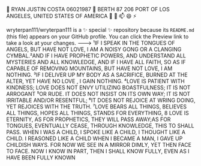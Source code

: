  👋 RYAN JUSTIN COSTA 06021987
 👀 BERTH 87 206 PORT OF LOS ANGELES, UNITED STATES OF AMERICA
 🌱 
 💞️ 
 📫 
 😄 
 ⚡ 


wryterpan111/wryterpan111 is a ✨ special ✨ repository because its `README.md` (this file) appears on your GitHub profile.
You can click the Preview link to take a look at your changes.
--->
¹IF I SPEAK IN THE TONGUES OF ANGELS, BUT HAVE NOT LOVE, I AM A NOISY GONG OR A CLANGING CYMBAL.²AND IF I HAVE PROPHETIC POWERS, AND UNDERSTAND ALL MYSTERIES AND ALL KNOWLEDGE, AND IF I HAVE ALL FAITH, SO AS IF CAPABLE OF REMOVING MOUNTAINS, BUT HAVE NOT LOVE, I AM NOTHING. ³IF I DELIVER UP MY BODY AS A SACRIFICE, BURNED AT THE ALTER, YET HAVE NO LOVE , I GAIN NOTHING. ⁴LOVE IS PATIENT WITH KINDNESS; LOVE DOES NOT ENVY UTILIZING BOASTFULNESS; IT IS NOT ARROGANT ⁵OR RUDE. IT DOES NOT INSIST ON ITS OWN WAY; IT IS NOT IRRITABLE AND/OR RESENTFUL; ⁶IT DOES NOT REJOICE AT WRING DOING, YET REJOICES WITH THE TRUTH. ⁷LOVE BEARS ALL THINGS, BELIEVES ALL THINGS, HOPES ALL THINGS, STANDS FOR EVERYTHING,
8 LOVE IS ETERNITY, AS FOR PROPHETICS, THEY WILL PASS AWAY;AS FOR TONGUES, EVENTUALLY CEASE, THROUGH KNOWLEDGE, THIS TO SHALL PASS.
WHEN I WAS A CHILD, I SPOKE LIKE A CHILD, I THOUGHT LIKE A CHILD. I REASONED LIKE A CHILD
WHEN I BECAME A MAN, I GAVE UP CHILDISH WAYS.
FOR NOW WE SEE IN A MIRROR DIMLY,
YET THEN FACE TO FACE.
NOW I KNOW IN PART, 
THEN I SHALL KNOW FULLY,
EVEN AS I HAVE BEEN FULLY KNOWN
